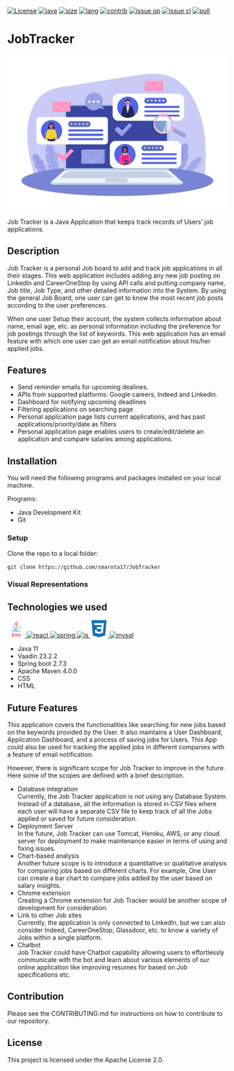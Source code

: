 [![License](https://img.shields.io/github/license/smarota17/JobTracker?style=plastic)](https://img.shields.io/github/license/smarota17/JobTracker?style=plastic)
[![java](https://img.shields.io/badge/Made%20with-Java-brightgreen?style=plastic)](https://img.shields.io/badge/Made%20with-Java-brightgreen?style=plastic)
[![size](https://img.shields.io/badge/repo%20size-2.14%20MB-brightgreen?style=plastic)](https://img.shields.io/badge/repo%20size-2.14%20MB-brightgreen?style=plastic)
[![lang](https://img.shields.io/badge/languages-4-blue?style=plastic)](https://img.shields.io/badge/languages-4-brightgreen?style=plastic)
[![contrib](https://img.shields.io/badge/contributors-5-blue?style=plastic)](https://img.shields.io/badge/contributors-5-brightgreen?style=plastic)
[![issue op](https://img.shields.io/badge/issues-14%20open-yellow?style=plastic)](https://img.shields.io/badge/issues-14%20open-brightgreen?style=plastic)
[![issue cl](https://img.shields.io/badge/issues-19%20closed-yellow?style=plastic)](https://img.shields.io/badge/issues-19%20closed-brightgreen?style=plastic)
[![pull](https://img.shields.io/badge/pull%20requests-19%20closed-yellow?style=plastic)](https://img.shields.io/badge/pull%20requests-19%20closed-brightgreen?style=plastic)

# JobTracker
<p align="center"><img width="1000" src="https://github.com/smarota17/JobTracker/blob/job-controller/resources/the_job_tracker.jpg"></p>

Job Tracker is a Java Application that keeps track records of Users’ job applications.

## Description


Job Tracker is a personal Job board to add and track job applications in all their stages. This web application includes adding any new job posting on LinkedIn and CareerOneStop by using API calls and putting company name, Job title, Job Type, and other detailed information into the System. By using the general Job Board, one user can get to know the most recent job posts according to the user preferences. 

When one user Setup their account, the system collects information about name, email age, etc. as personal information including the preference for job postings through the list of keywords. This web application has an email feature with which one user can get an email notification about his/her applied jobs.

## Features
* Send reminder emails for upcoming dealines.
* APIs from supported platforms:  Google careers, Indeed and Linkedin.
* Dashboard for notifying upcoming deadlines
* Filtering applications on searching page
* Personal application page lists current applications, and has past applications/priority/date as filters
* Personal application page enables users to create/edit/delete an application and compare salaries among applications.

## Installation

You will need the following programs and packages installed on your local machine.

Programs:

* Java Development Kit
* Git

### Setup
   Clone the repo to a local folder:

    git clone https://github.com/smarota17/JobTracker


### Visual Representations

## Technologies we used
<p align="left">
  <a href="https://www.java.com/en/" target="_blank"> 
    <img src="https://github.com/smarota17/JobTracker/blob/main/resources/java_logo.png" alt="java" width="40" height="40"/>
  </a>
  <a href="https://vaadin.com/" target="_blank">
    <img src="https://upload.wikimedia.org/wikipedia/commons/e/e0/Vaadin-logo.svg" alt="react" width="40" height="40"/>
  </a>
  <a href="https://spring.io/projects/spring-boot" target="_blank"> 
    <img src="https://spring.io/images/favicon-9d25009f65637a49ac8d91eb1cf7b75e.ico" alt="spring" width="40" height="40"/>
  </a>
  <a href="https://maven.apache.org/" target="_blank"> 
    <img src="https://idroot.us/wp-content/uploads/2019/12/Apache-Maven-logo.png" alt="js" width="40" height="40"/>
  </a>
  <a href="https://developer.mozilla.org/en-US/docs/Glossary/CSS" target="_blank"> 
    <img src="https://raw.githubusercontent.com/devicons/devicon/master/icons/css3/css3-plain.svg" alt="css" width="40" height="40"/>
  </a>
  <a href="https://html.com/" target="_blank"> 
    <img src="https://cdn-icons-png.flaticon.com/512/888/888909.png" alt="mysql" width="40" height="40"/>
  </a>
</p> 

* Java 11
* Vaadin 23.2.2
* Spring boot 2.7.3
* Apache Maven 4.0.0
* CSS
* HTML



## Future Features

This application covers the functionalities like searching for new jobs based on the keywords provided by the User. It also maintains a User Dashboard, Application Dashboard, and a process of saving jobs for Users. This App could also be used for tracking the applied jobs in different companies with a feature of email notification. 

However, there is significant scope for Job Tracker to improve in the future. Here some of the scopes are defined with a brief description. 
* Database integration \
Currently, the Job Tracker application is not using any Database System. Instead of a database, all the information is stored in CSV files where each user will have a separate CSV file to keep track of all the Jobs applied or saved for future consideration.
* Deployment Server \
In the future, Job Tracker can use Tomcat, Heroku, AWS, or any cloud server for deployment to make maintenance easier in terms of using and fixing issues.
* Chart-based analysis \
Another future scope is to introduce a quantitative or qualitative analysis for comparing jobs based on different charts. For example, One User can create a bar chart to compare jobs added by the user based on salary insights.
* Chrome extension \
Creating a Chrome extension for Job Tracker would be another scope of development for consideration.
* Link to other Job sites \
Currently, the application is only connected to LinkedIn, but we can also consider Indeed, CareerOneStop, Glassdoor, etc. to know a variety of Jobs within a single platform.
* Chatbot \
Job Tracker could have Chatbot capability allowing users to effortlessly communicate with the bot and learn about various elements of our online application like improving resumes for based on Job specifications etc. 




## Contribution

Please see the CONTRIBUTING.md for instructions on how to contribute to our repository.

## License

This project is licensed under the Apache License 2.0.
